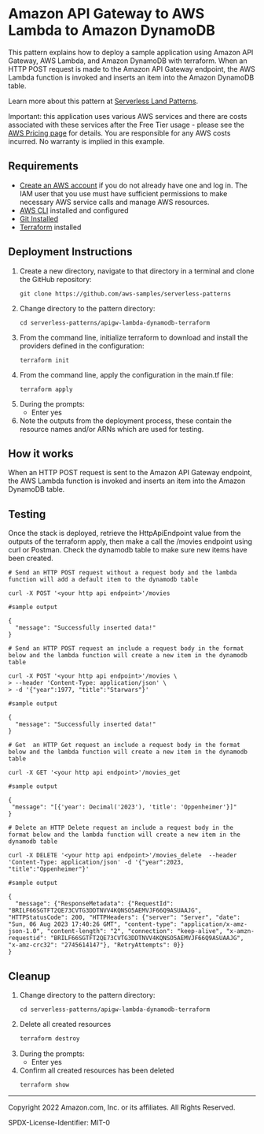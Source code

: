 # Amazon API Gateway to AWS Lambda to Amazon DynamoDB

This pattern explains how to deploy a sample application using Amazon API Gateway, AWS Lambda, and Amazon DynamoDB with terraform. When an HTTP POST request is made to the Amazon API Gateway endpoint, the AWS Lambda function is invoked and inserts an item into the Amazon DynamoDB table.

Learn more about this pattern at [Serverless Land Patterns](https://serverlessland.com/patterns/apigw-lambda-dynamodb-terraform).

Important: this application uses various AWS services and there are costs associated with these services after the Free Tier usage - please see the [AWS Pricing page](https://aws.amazon.com/pricing/) for details. You are responsible for any AWS costs incurred. No warranty is implied in this example.

## Requirements

* [Create an AWS account](https://portal.aws.amazon.com/gp/aws/developer/registration/index.html) if you do not already have one and log in. The IAM user that you use must have sufficient permissions to make necessary AWS service calls and manage AWS resources.
* [AWS CLI](https://docs.aws.amazon.com/cli/latest/userguide/install-cliv2.html) installed and configured
* [Git Installed](https://git-scm.com/book/en/v2/Getting-Started-Installing-Git)
* [Terraform](https://learn.hashicorp.com/tutorials/terraform/install-cli?in=terraform/aws-get-started) installed

## Deployment Instructions

1. Create a new directory, navigate to that directory in a terminal and clone the GitHub repository:
    ``` 
    git clone https://github.com/aws-samples/serverless-patterns
    ```
1. Change directory to the pattern directory:
    ```
    cd serverless-patterns/apigw-lambda-dynamodb-terraform
    ```
1. From the command line, initialize terraform to download and install the providers defined in the configuration:
    ```
    terraform init
    ```
1. From the command line, apply the configuration in the main.tf file:
    ```
    terraform apply
    ```
1. During the prompts:
    * Enter yes
1. Note the outputs from the deployment process, these contain the resource names and/or ARNs which are used for testing.

## How it works

When an HTTP POST request is sent to the Amazon API Gateway endpoint, the AWS Lambda function is invoked and inserts an item into the Amazon DynamoDB table.

## Testing

Once the stack is deployed, retrieve the HttpApiEndpoint value from the outputs of the terraform apply, then make a call the /movies endpoint using curl or Postman.
Check the dynamodb table to make sure new items have been created.


```
# Send an HTTP POST request without a request body and the lambda function will add a default item to the dynamodb table

curl -X POST '<your http api endpoint>'/movies

#sample output

{
  "message": "Successfully inserted data!"
}
```

```
# Send an HTTP POST request an include a request body in the format below and the lambda function will create a new item in the dynamodb table

curl -X POST '<your http api endpoint>'/movies \
> --header 'Content-Type: application/json' \
> -d '{"year":1977, "title":"Starwars"}' 

#sample output

{
  "message": "Successfully inserted data!"
}
```


```
# Get  an HTTP Get request an include a request body in the format below and the lambda function will create a new item in the dynamodb table

curl -X GET '<your http api endpoint>'/movies_get

#sample output

{
 "message": "[{'year': Decimal('2023'), 'title': 'Oppenheimer'}]"
}
```

```
# Delete an HTTP Delete request an include a request body in the format below and the lambda function will create a new item in the dynamodb table

curl -X DELETE '<your http api endpoint>'/movies_delete  --header 'Content-Type: application/json' -d '{"year":2023, "title":"Oppenheimer"}'

#sample output

{
  "message": {"ResponseMetadata": {"RequestId": "BRILF66SGTFT2QE73CVTG3DDTNVV4KQNSO5AEMVJF66Q9ASUAAJG", "HTTPStatusCode": 200, "HTTPHeaders": {"server": "Server", "date": "Sun, 06 Aug 2023 17:40:26 GMT", "content-type": "application/x-amz-json-1.0", "content-length": "2", "connection": "keep-alive", "x-amzn-requestid": "BRILF66SGTFT2QE73CVTG3DDTNVV4KQNSO5AEMVJF66Q9ASUAAJG", "x-amz-crc32": "2745614147"}, "RetryAttempts": 0}}
}
```



## Cleanup
 
1. Change directory to the pattern directory:
    ```
    cd serverless-patterns/apigw-lambda-dynamodb-terraform
    ```
1. Delete all created resources
    ```bash
    terraform destroy
    ```
1. During the prompts:
    * Enter yes
1. Confirm all created resources has been deleted
    ```bash
    terraform show
    ```
----
Copyright 2022 Amazon.com, Inc. or its affiliates. All Rights Reserved.

SPDX-License-Identifier: MIT-0